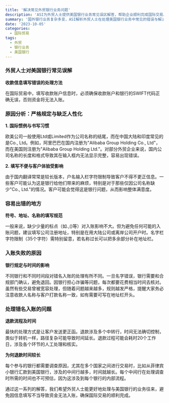 ```yaml
---
title: '解决常见外贸银行业务问题'
description: 'ASI为外贸人士提供美国银行业务常见误区解答，帮助企业顺利完成国际交易。'
summary: '国外银行业务复杂多变，ASI解析外贸人士在处理美国银行业务中常见的错误与解决方案。了解如何正确填写收款信息，避免资金无法入账，提升客户体验，确保国际交易顺利进行。'
date: '2023-10-05'
categories:
  - 国际贸易
tags:
  - 外贸
  - 银行业务
  - 美国银行
---
```


### 外贸人士对美国银行常见误解

**收款信息填写错误的处理方法**

在国际贸易中，填写收款账户信息时，必须确保收款账户和银行的SWIFT代码正确无误，否则资金将无法入账。

### 原因分析：严格规定与缺乏人性化

**1. 国际惯例与书写习惯**

欧美公司一般使用Ltd或Limited作为公司名称的结尾，而在中国大陆和印度常见的是Co., Ltd。例如，阿里巴巴在国内注册为"Alibaba Group Holding Co., Ltd"，而在美国则注册为"Alibaba Group Holding Ltd."。对部分外贸企业来说，国内公司名称的长度和格式导致其在输入框内无法显示完整，容易出现错误。

**2. 填写不便与客户体验受影响**

由于国内翻译常常是较长版本，户名输入栏字符限制导致客户不得不更正信息。一些客户可能认为这是银行给他们带来的麻烦，特别是对于那些仅因公司名称缺少"Co., Ltd."的情况。客户可能会觉得这是银行问题，从而影响整体满意度。

### 容易出错的地方

**符号、地址、名称的填写规范**

一般来说，缺少少量的标点（如.,()等）对入账影响不大。但为避免任何可能的入账问题，建议填写公司注册地址，特别是在用大陆公司或离岸公司开户时。名字栏字符限制（35个字符）需特别留意，若名称过长可以把多余部分补在地址栏。

### 入账失败的原因

**银行规定与时间的影响**

不同银行和不同时间段对错名入账的处理有所不同。一旦名字错误，银行需要和合规部门确认，避免退回。因银行担心诈骗等问题，每次都要花费相当时间去核对。虽然有些交易曾被宽容处理，但随着问题越来越多，规则越发严格，提醒大家务必注意收款人名称与客户打款名称一致，如有需要可写在地址栏开头。

### 处理错名入账的问题

**退款流程及时间**

最快的处理方式是让客户发送更正函。退款涉及多个中转行，时间无法确切控制，类似于转机一样，路径复杂可能导致时间延长。退款过程可能会耗时20个工作日，涉及各个环节的人工处理和核实。

**为何退款时间较长**

每个参与的银行都需要调查原因，尤其在多个国家之间进行交易时，比如从菲律宾小银行汇款到美国银行，涉及的中间行越多，时间就越长。每个中间行在处理调查时所需的时间也不可预估，因为这涉及到每个银行的内部流程。

通过这一系列的解答，我们希望外贸人士能更好地处理与美国银行的业务往来，避免因信息填写不当导致资金无法入账，确保国际交易的顺利完成。